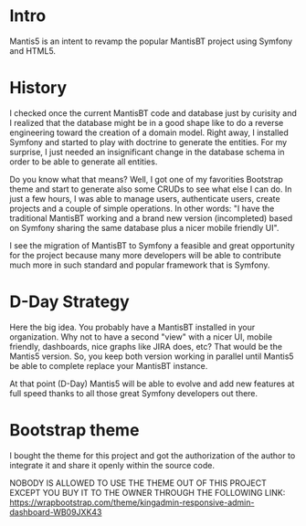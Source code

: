 # Intro
Mantis5 is an intent to revamp the popular MantisBT project using Symfony and HTML5.

# History 
I checked once the current MantisBT code and database just by curisity and I realized that the database might be in a good shape like to do a reverse engineering toward the creation of a domain model. Right away, I installed Symfony and started to play with doctrine to generate the entities. For my surprise, I just needed an insignificant change in the database schema in order to be able to generate all entities.

Do you know what that means? Well, I got one of my favorities Bootstrap theme and start to generate also some CRUDs to see what else I can do. In just a few hours, I was able to manage users, authenticate users, create projects and a couple of simple operations. In other words: "I have the traditional MantisBT working and a brand new version (incompleted) based on Symfony sharing the same database plus a nicer mobile friendly UI".

I see the migration of MantisBT to Symfony a feasible and great opportunity for the project because many more developers will be able to contribute much more in such standard and popular framework that is Symfony.

# D-Day Strategy
Here the big idea. You probably have a MantisBT installed in your organization. Why not to have a second "view" with a nicer UI, mobile friendly, dashboards, nice graphs like JIRA does, etc? That would be the Mantis5 version. So, you keep both version working in parallel until Mantis5 be able to complete replace your MantisBT instance.

At that point (D-Day) Mantis5 will be able to evolve and add new features at full speed thanks to all those great Symfony developers out there.

# Bootstrap theme
I bought the theme for this project and got the authorization of the author to integrate it and share it openly within the source code.

NOBODY IS ALLOWED TO USE THE THEME OUT OF THIS PROJECT EXCEPT YOU BUY IT TO THE OWNER THROUGH THE FOLLOWING LINK:  
https://wrapbootstrap.com/theme/kingadmin-responsive-admin-dashboard-WB09JXK43

